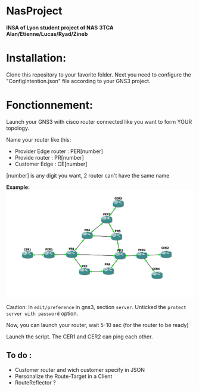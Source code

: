 # NasProject
**INSA of Lyon student project of NAS**
**3TCA Alan/Etienne/Lucas/Ryad/Zineb**
# Installation:
Clone this repository to your favorite folder.
Next you need to configure the "ConfigIntention.json" file according to your GNS3 project.
# Fonctionnement:
Launch your GNS3 with cisco router connected like you want to form YOUR topology.

Name your router like this:
- Provider Edge router : PER[number] 
- Provide router : PR[number]
- Customer Edge : CE[number]

[number] is any digit you want, 2 router can't have the same name

**Example:** ![img.png](img.png)


Caution: In `edit/preference` in gns3, section `server`. Unticked the `protect server with password` option.

Now, you can launch your router, wait 5-10 sec (for the router to be ready)

Launch the script. The CER1 and CER2 can ping each other.


To do :
- 
- Customer router and wich customer specify in JSON
- Personalize the Route-Target in a Client
- RouteReflector ?